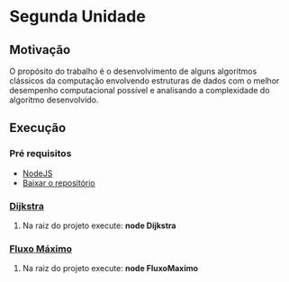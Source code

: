 # Segunda Unidade

## Motivação

O propósito do trabalho é o desenvolvimento de alguns algoritmos clássicos da computação envolvendo estruturas de dados com o melhor desempenho computacional possível e analisando a complexidade do algoritmo desenvolvido.

## Execução

### **Pré requisitos**
 - [NodeJS](https://nodejs.org/en/download/)
 - [Baixar o repositório](https://github.com/ssscassio/analise-e-projeto-de-algoritmos-2017.2/archive/master.zip)


### [Dijkstra](./Dijkstra)
1. Na raiz do projeto execute: **node Dijkstra**

### [Fluxo Máximo](./FluxoMaximo)
1. Na raiz do projeto execute: **node FluxoMaximo**